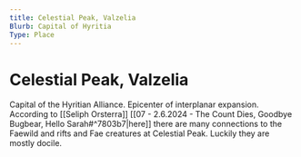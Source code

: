 ```yaml
---
title: Celestial Peak, Valzelia
Blurb: Capital of Hyritia
Type: Place
---
```

# Celestial Peak, Valzelia

Capital of the Hyritian Alliance. Epicenter of interplanar expansion. According to [[Seliph Orsterra]] [[07 - 2.6.2024 - The Count Dies, Goodbye Bugbear, Hello Sarah#^7803b7|here]] there are many connections to the Faewild and rifts and Fae creatures at Celestial Peak. Luckily they are mostly docile. 
